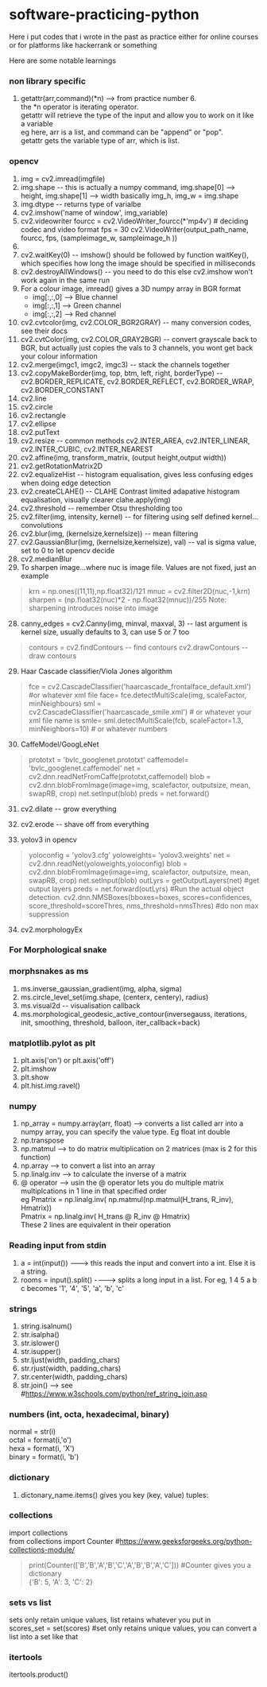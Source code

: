 # software-practicing-python

Here i put codes that i wrote in the past as practice
either for online courses or for platforms like hackerrank or something

Here are some notable learnings

### non library specific
1) getattr(arr,command)(*n) --> from practice number 6.                    
the *n operator is iterating operator.                      
getattr will retrieve the type of the input and allow you to work on it like a variable                       
eg here, arr is a list, and command can be "append" or "pop".                   
getattr gets the variable type of arr, which is list.


### opencv
1) img = cv2.imread(imgfile)
2) img.shape     -- this is actually a numpy command, img.shape[0] --> height, img.shape[1] --> width
   basically img_h, img_w = img.shape
4) img.dtype     -- returns type of varialbe
5) cv2.imshow('name of window', img_variable)
6) cv2.videowriter
   fourcc = cv2.VideoWriter_fourcc(*'mp4v')  # deciding codec and video format 
   fps = 30
   cv2.VideoWriter(output_path_name, fourcc, fps, (sampleimage_w, sampleimage_h ))
7) 
8) cv2.waitKey(0)     -- imshow() should be followed by function waitKey(), which specifies how long the image should be specified in milliseconds
9) cv2.destroyAllWindows()      -- you need to do this else cv2.imshow won't work again in the same run
10) For a colour image, imread() gives a 3D numpy array in BGR format
     - img[:,:,0] --> Blue channel
     - img[:,:,1] --> Green channel
     - img[:,:,2] --> Red channel
11) cv2.cvtcolor(img, cv2.COLOR_BGR2GRAY)      -- many conversion codes, see their docs
12) cv2.cvtColor(img, cv2.COLOR_GRAY2BGR)      -- convert grayscale back to BGR, but actually just copies the vals to 3 channels, you wont get back your colour information
13) cv2.merge(imgc1, imgc2, imgc3)      -- stack the channels together
14) cv2.copyMakeBorder(img, top, btm, left, right, borderType)      --  cv2.BORDER_REPLICATE, cv2.BORDER_REFLECT, cv2.BORDER_WRAP,  cv2.BORDER_CONSTANT
15) cv2.line
16) cv2.circle
17) cv2.rectangle
18) cv2.ellipse
19) cv2.putText
20) cv2.resize      -- common methods cv2.INTER_AREA, cv2.INTER_LINEAR, cv2.INTER_CUBIC, cv2.INTER_NEAREST
21) cv2.affine(img, transform_matrix, (output height,output width))
22) cv2.getRotationMatrix2D
23) cv2.equalizeHist      -- histogram equalisation, gives less confusing edges when doing edge detection
24) cv2.createCLAHE()      -- CLAHE Contrast limited adapative histogram equalisation, visually clearer
     clahe.apply(img)
25) cv2.threshold          -- remember Otsu thresholding too
26) cv2.filter(img, intensity, kernel)      -- for filtering using self defined kernel... convolutions
27) cv2.blur(img, (kernelsize,kernelsize))      -- mean filtering
28) cv2.GaussianBlur(img, (kernelsize,kernelsize), val)      -- val is sigma value, set to 0 to let opencv decide
29) cv2.medianBlur
30) To sharpen image...where nuc is image file. Values are not fixed, just an example
> krn = np.ones((11,11),np.float32)/121
> mnuc = cv2.filter2D(nuc,-1,krn)
> sharpen = (np.float32(nuc)*2 - np.float32(mnuc))/255
> Note: sharpening introduces noise into image
28) canny_edges = cv2.Canny(img, minval, maxval, 3)      -- last argument is kernel size, usually defaults to 3, can use 5 or 7 too
> contours = cv2.findContours     -- find contours
> cv2.drawContours     -- draw contours

29) Haar Cascade classifier/Viola Jones algorithm
> fce = cv2.CascadeClassifier('haarcascade_frontalface_default.xml')  #or whatever xml file
> face= fce.detectMultiScale(img, scaleFactor, minNeighbours)
> sml = cv2.CascadeClassifier('haarcascade_smile.xml')      # or whatever your xml file name is
> smle= sml.detectMultiScale(fcb, scaleFactor=1.3, minNeighbors=10) # or whatever numbers

30) CaffeModel/GoogLeNet
> prototxt = 'bvlc_googlenet.prototxt'
> caffemodel= 'bvlc_googlenet.caffemodel'
> net = cv2.dnn.readNetFromCaffe(prototxt,caffemodel)
> blob = cv2.dnn.blobFromImage(image=img, scalefactor, outputsize, mean, swapRB, crop)
> net.setInput(blob)
> preds = net.forward()

31) cv2.dilate     -- grow everything    
32) cv2.erode     -- shave off from everything

33) yolov3 in opencv
> yoloconfig = 'yolov3.cfg'
> yoloweights= 'yolov3.weights'
> net = cv2.dnn.readNet(yoloweights,yoloconfig)
> blob = cv2.dnn.blobFromImage(image=img, scalefactor, outputsize, mean, swapRB, crop)
> net.setInput(blob)
> outLyrs = getOutputLayers(net)  #get output layers
> preds = net.forward(outLyrs)      #Run the actual object detection.
> cv2.dnn.NMSBoxes(bboxes=boxes, scores=confidences, score_threshold=scoreThres, nms_threshold=nmsThres) #do non max suppression

34) cv2.morphologyEx

### For Morphological snake 
### morphsnakes as ms
1) ms.inverse_gaussian_gradient(img, alpha, sigma)
2) ms.circle_level_set(img.shape, (centerx, centery), radius)
3) ms.visual2d      -- visualisation callback
4) ms.morphological_geodesic_active_contour(inversegauss, iterations, init, smoothing, threshold, balloon, iter_callback=back)

### matplotlib.pylot as plt
1) plt.axis('on') or plt.axis('off')
2) plt.imshow
3) plt.show
4) plt.hist.img.ravel()

### numpy
1) np_array = numpy.array(arr, float)  --> converts a list called arr into a numpy array, you can specify the value type. Eg float int double 
2) np.transpose 
3) np.matmul --> to do matrix multiplication on 2 matrices (max is 2 for this function)
4) np.array --> to convert a list into an array 
5) np.linalg.inv --> to calculate the inverse of a matrix
6)  @ operator --> usin the @ operator lets you do multiple matrix multiplcations in 1 line in that specified order                         
     eg   Pmatrix = np.linalg.inv( np.matmul(np.matmul(H_trans, R_inv), Hmatrix))              
          Pmatrix = np.linalg.inv( H_trans @ R_inv @ Hmatrix)              
          These 2 lines are equivalent in their operation             

### Reading input from stdin
1) a = int(input())  ---> this reads the input and convert into a int. Else it is a string.         
2) rooms = input().split() ----> splits a long input in a list. For eg,  1 4 5 a b c  becomes '1', '4', '5', 'a', 'b', 'c'   

### strings
1) string.isalnum() 
2) str.isalpha()
3) str.islower()
4) str.isupper()
5) str.ljust(width, padding_chars)
6) str.rjust(width, padding_chars)
7) str.center(width, padding_chars)
8) str.join() --> see #https://www.w3schools.com/python/ref_string_join.asp 

### numbers (int, octa, hexadecimal, binary) 
normal = str(i)               
octal = format(i,'o')                   
hexa = format(i, 'X')              
binary = format(i, 'b')                 

        
### dictionary
1)  dictonary_name.items()  gives you key (key, value) tuples:

### collections  
import collections       
from collections import Counter   #https://www.geeksforgeeks.org/python-collections-module/    
> print(Counter(['B','B','A','B','C','A','B','B','A','C']))   #Counter gives you a dictionary                    
> {'B': 5, 'A': 3, 'C': 2}         

### sets vs list
sets only retain unique values, list retains whatever you put in        
scores_set = set(scores)  #set only retains unique values, you can convert a list into a set like that 

### itertools
itertools.product() 

